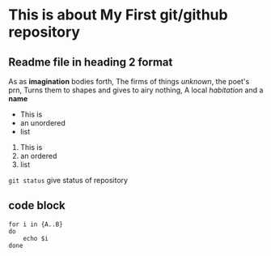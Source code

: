 # This is about My First git/github repository

## Readme file in heading 2 format

As as **imagination** bodies forth,
The firms of things *unknown*, the poet's prn,
Turns them to shapes and gives to airy nothing,
A local *habitation* and a **name**

- This is
- an unordered
- list

1. This is
2. an ordered 
3. list

`git status` give status of repository

## code block
```
for i in {A..B}
do
	echo $i
done

```
